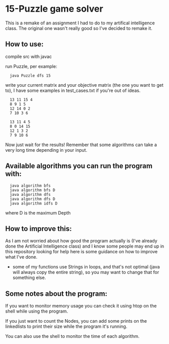 # 15-Puzzle game solver
This is a remake of an assignment I had to do to my artifical intelligence class. The original one wasn't really good so I've decided to remake it.

## How to use:

compile src with javac

run Puzzle, per example:
```Shell
  java Puzzle dfs 15
```
write your current matrix and your objective matrix (the one you want to get to), I have some examples in test_cases.txt if you're out of ideas.
```Shell
  13 11 15 4
  8 9 1 5
  12 14 0 2
  7 10 3 6
  
  13 11 4 5
  8 0 14 15
  12 1 3 2
  7 9 10 6
```
Now just wait for the results!
Remember that some algorithms can take a very long time depending in your input. 

## Available algorithms you can run the program with:
```Shell
  java algorithm bfs
  java algorithm bfs D
  java algorithm dfs
  java algorithm dfs D
  java algorithm idfs D
```
where D is the maximum Depth

## How to improve this:
As I am not worried about how good the program actually is (I've already done the Artificial Intelligence class) and I know some people may end up in this repository looking for help here is some guidance on how to improve what I've done.

- some of my functions use Strings in loops, and that's not optimal (java will always copy the entire string), so you may want to change that for something else.

## Some notes about the program:
If you want to monitor memory usage you can check it using htop on the shell while using the program.

If you just want to count the Nodes, you can add some prints on the linkedlists to print their size while the program it's running.

You can also use the shell to monitor the time of each algorithm.
